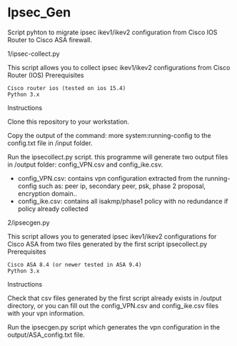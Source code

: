 # Ipsec_Gen
Script pyhton to migrate ipsec ikev1/ikev2 configuration from Cisco IOS Router to Cisco ASA firewall.

1/ipsec-collect.py

This script allows you to collect ipsec ikev1/ikev2 configurations from Cisco Router (IOS)
Prerequisites

    Cisco router ios (tested on ios 15.4) 
    Python 3.x

Instructions

Clone this repository to your workstation.

Copy the output of the command: more system:running-config to the config.txt file in /input folder.

Run the ipsecollect.py script. this programme will generate two output files in /output folder: config_VPN.csv and config_ike.csv.

* config_VPN.csv: contains vpn configuration extracted from the running-config such as: peer ip, secondary peer, psk, phase 2 proposal, encryption domain..
* config_ike.csv: contains all isakmp/phase1 policy with no redundance if policy already collected

2/ipsecgen.py

This script allows you to generated ipsec ikev1/ikev2 configurations for Cisco ASA from two files generated by the first script ipsecollect.py
Prerequisites

    Cisco ASA 8.4 (or newer tested in ASA 9.4)
    Python 3.x

Instructions

Check that csv files generated by the first script already exists in /output directory, 
or you can fill out the config_VPN.csv and config_ike.csv files with your vpn information.

Run the ipsecgen.py script which generates the vpn configuration in the output/ASA_config.txt file.
